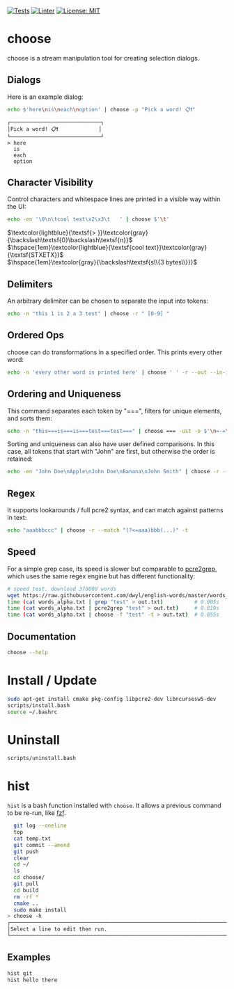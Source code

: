[![Tests](https://github.com/jagprog5/choose/actions/workflows/tests.yml/badge.svg)](https://github.com/jagprog5/choose/actions/workflows/tests.yml)
[![Linter](https://github.com/jagprog5/choose/actions/workflows/cpp-linter.yml/badge.svg)](https://github.com/jagprog5/choose/actions/workflows/cpp-linter.yml)
[![License: MIT](https://img.shields.io/badge/License-MIT-yellow.svg)](https://opensource.org/licenses/MIT)

# choose

choose is a stream manipulation tool for creating selection dialogs.
## Dialogs

Here is an example dialog:

```bash
echo $'here\nis\neach\noption' | choose -p "Pick a word! 📋❗"
```
```
┌─────────────────────────────┐
│Pick a word! 📋❗             │
└─────────────────────────────┘
> here
  is
  each
  option
```
## Character Visibility

Control characters and whitespace lines are printed in a visible way within the UI:

```bash
echo -en '\0\n\tcool text\x2\x3\t   ' | choose $'\t'
```

[comment]: <> (this formatting + colors looks reasonable locally + various github themes)

$\textcolor{lightblue}{\textsf{> }}\textcolor{gray}{\backslash\textsf{0}\backslash\textsf{n}}$  
$\hspace{1em}\textcolor{lightblue}{\textsf{cool text}}\textcolor{gray}{\textsf{STXETX}}$  
$\hspace{1em}\textcolor{gray}{\backslash\textsf{s\\{3 bytes\\}}}$

## Delimiters

An arbitrary delimiter can be chosen to separate the input into tokens:

```bash
echo -n "this 1 is 2 a 3 test" | choose -r " [0-9] "
```
## Ordered Ops

choose can do transformations in a specified order. This prints every other word:

```bash
echo -n 'every other word is printed here' | choose ' ' -r --out --in-index=after -f '[02468]$' --sub '(.*) [0-9]+' '$1'
```

## Ordering and Uniqueness

This command separates each token by "===", filters for unique elements, and sorts them:

```bash
echo -n "this===is===is===test===test===" | choose === -ust -o $'\n=-=\n'
```

Sorting and uniqueness can also have user defined comparisons. In this case, all tokens that start with "John" are first, but otherwise the order is retained:

```bash
echo -en "John Doe\nApple\nJohn Doe\nBanana\nJohn Smith" | choose -r --comp-z '^John(?!\0John)' --comp-sort
```

## Regex

It supports lookarounds / full pcre2 syntax, and can match against patterns in text:

```bash
echo "aaabbbccc" | choose -r --match "(?<=aaa)bbb(...)" -t
```
## Speed

For a simple grep case, its speed is slower but comparable to [pcre2grep](https://www.pcre.org/current/doc/html/pcre2grep.html), which uses the same regex engine but has different functionality:

```bash
# speed test. download 370000 words
wget https://raw.githubusercontent.com/dwyl/english-words/master/words_alpha.txt
time (cat words_alpha.txt | grep "test" > out.txt)          # 0.005s
time (cat words_alpha.txt | pcre2grep "test" > out.txt)     # 0.019s
time (cat words_alpha.txt | choose -f "test" -t > out.txt)  # 0.055s
```
## Documentation

```bash
choose --help
```
# Install / Update

```bash
sudo apt-get install cmake pkg-config libpcre2-dev libncursesw5-dev
scripts/install.bash
source ~/.bashrc
```
# Uninstall

```bash
scripts/uninstall.bash
```
# hist

`hist` is a bash function installed with `choose`. It allows a previous command to be re-run, like [fzf](https://github.com/junegunn/fzf).

```bash
  git log --oneline
  top
  cat temp.txt
  git commit --amend
  git push
  clear
  cd ~/
  ls
  cd choose/
  git pull
  cd build
  rm -rf *
  cmake ..
  sudo make install
> choose -h
┌────────────────────────────────────────────────────────────────────────────────┐
│Select a line to edit then run.                                                 │
└────────────────────────────────────────────────────────────────────────────────┘
```
## Examples

```bash
hist git
hist hello there
```
